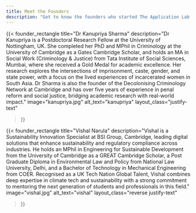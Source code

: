 ```yaml
---
title: Meet the Founders
description: "Get to know the founders who started The Application Lab with a shared belief that access to higher education should not depend on privilege or geography. What began as a small initiative to guide peers through complex applications has grown into a global community built on empathy, collaboration, and shared success."
---
```


{{< founder_rectangle
title="Dr Kanupriya Sharma"
description="Dr Kanupriya is a Postdoctoral Research Fellow at the University of Nottingham, UK. She completed her PhD and MPhil in Criminology at the University of Cambridge as a Gates Cambridge Scholar, and holds an MA in Social Work (Criminology & Justice) from Tata Institute of Social Sciences, Mumbai, where she received a Gold Medal for academic excellence. Her research explores the intersections of imprisonment, caste, gender, and state power, with a focus on the lived experiences of incarcerated women in South Asia. Dr Sharma is also the founder of the Decolonising Criminology Network at Cambridge and has over five years of experience in penal reform and social justice, bridging academic research with real-world impact."
image="kanupriya.jpg"
alt_text="kanupriya"
layout_class="justify-text"
>}}

{{< founder_rectangle
title="Vishal Narula"
description="Vishal is a Sustainability Innovation Specialist at BSI Group, Cambridge, leading digital solutions that enhance sustainability and regulatory compliance across industries. He holds an MPhil in Engineering for Sustainable Development from the University of Cambridge as a GREAT Cambridge Scholar, a Post Graduate Diploma in Environmental Law and Policy from National Law University, Delhi, and a Bachelor of Technology  in Mechanical Engineering from COER. Recognised as a UK Tech Nation Global Talent, Vishal combines deep expertise in climate tech and sustainability with a strong commitment to mentoring the next generation of students and professionals in this field."
image="vishal.jpg"
alt_text="vishal"
layout_class="reverse justify-text"
>}}


